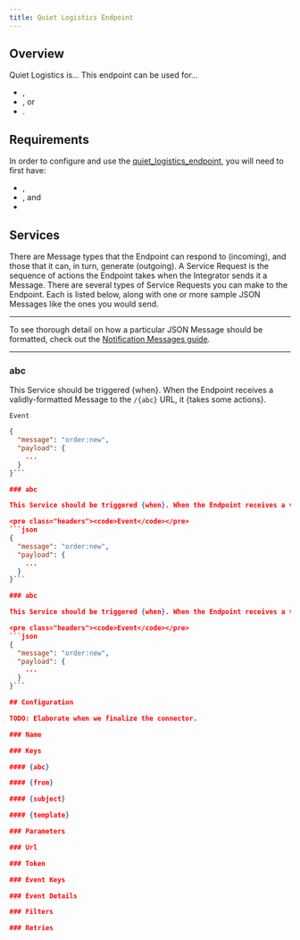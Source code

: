 ```yaml
---
title: Quiet Logistics Endpoint
---
```


## Overview

Quiet Logistics is... This endpoint can be used for...

* ,
* , or
* .

## Requirements

In order to configure and use the [quiet_logistics_endpoint](https://github.com/spree/quiet_logistics_endpoint), you will need to first have:

* ,
* , and
*

## Services

There are Message types that the Endpoint can respond to (incoming), and those that it can, in turn, generate (outgoing). A Service Request is the sequence of actions the Endpoint takes when the Integrator sends it a Message. There are several types of Service Requests you can make to the Endpoint. Each is listed below, along with one or more sample JSON Messages like the ones you would send.

***
To see thorough detail on how a particular JSON Message should be formatted, check out the [Notification Messages guide](notification_messages).
***

### abc

This Service should be triggered {when}. When the Endpoint receives a validly-formatted Message to the `/{abc}` URL, it {takes some actions}.

<pre class="headers"><code>Event</code></pre>
```json
{
  "message": "order:new",
  "payload": {
    ...
  }
}```

### abc

This Service should be triggered {when}. When the Endpoint receives a validly-formatted Message to the `/{abc}` URL, it {takes some actions}.

<pre class="headers"><code>Event</code></pre>
```json
{
  "message": "order:new",
  "payload": {
    ...
  }
}```

### abc

This Service should be triggered {when}. When the Endpoint receives a validly-formatted Message to the `/{abc}` URL, it {takes some actions}.

<pre class="headers"><code>Event</code></pre>
```json
{
  "message": "order:new",
  "payload": {
    ...
  }
}```

## Configuration

TODO: Elaborate when we finalize the connector.

### Name

### Keys

#### {abc}

#### {from}

#### {subject}

#### {template}

### Parameters

### Url

### Token

### Event Keys

### Event Details

### Filters

### Retries